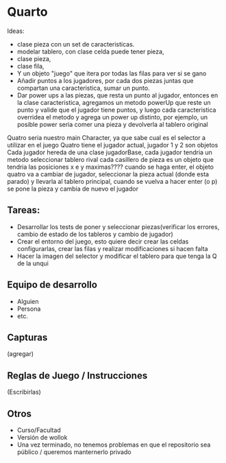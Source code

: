 # Quarto

Ideas:
- clase pieza con un set de caracteristicas. 
- modelar tablero, con clase celda puede tener pieza, 
- clase pieza, 
- clase fila, 
- Y un objeto "juego" que itera por todas las filas para ver si se gano
- Añadir puntos a los jugadores, por cada dos piezas juntas que compartan una caracteristica, sumar un punto.
- Dar power ups a las piezas, que resta un punto al jugador, entonces en la clase caracteristica, agregamos un metodo powerUp que reste un punto y valide
  que el jugador tiene puntos, y luego cada caracteristica overridea el metodo y agrega un power up distinto, por ejemplo, un posible power seria comer una pieza
  y devolverla al tablero original

Quatro seria nuestro main Character, ya que sabe cual es el selector a utilizar en el juego
Quatro tiene el jugador actual, jugador 1 y 2 son objetos
Cada jugador hereda de una clase jugadorBase, cada jugador tendria un metodo seleccionar tablero rival
cada casillero de pieza es un objeto que tendria las posiciones x e y maximas????
cuando se haga enter, el objeto quatro va a cambiar de jugador, seleccionar la pieza actual (donde esta parado)
y llevarla al tablero principal, cuando se vuelva a hacer enter (o p) se pone la pieza y cambia de nuevo el
jugador

## Tareas:
- Desarrollar los tests de poner y seleccionar piezas(verificar los errores, cambio de estado de los tableros y cambio de jugador)
- Crear el entorno del juego, esto quiere decir crear las celdas configurarlas, crear las filas y realizar modificaciones si hacen falta
- Hacer la imagen del selector y modificar el tablero para que tenga la Q de la unqui 

## Equipo de desarrollo

- Alguien
- Persona
- etc.

## Capturas

(agregar)

## Reglas de Juego / Instrucciones

(Escribirlas)


## Otros

- Curso/Facultad
- Versión de wollok
- Una vez terminado, no tenemos problemas en que el repositorio sea público / queremos manternerlo privado
